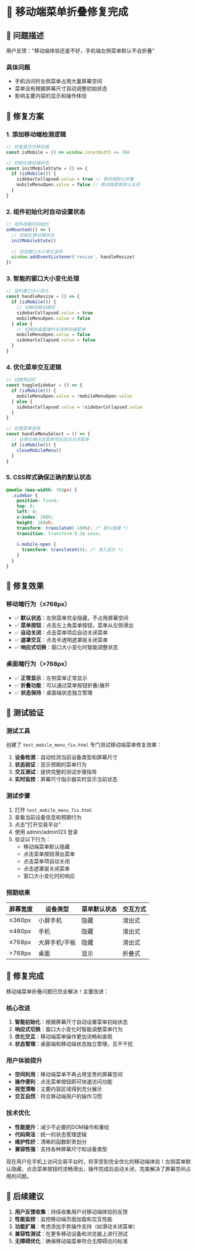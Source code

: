 # 📱 移动端菜单折叠修复完成

## 🎯 问题描述

用户反馈："移动端体验还是不好，手机端左侧菜单默认不会折叠"

### 具体问题
- 手机访问时左侧菜单占用大量屏幕空间
- 菜单没有根据屏幕尺寸自动调整初始状态
- 影响主要内容的显示和操作体验

## 🔧 修复方案

### 1. 添加移动端检测逻辑

```javascript
// 检查是否为移动端
const isMobile = () => window.innerWidth <= 768

// 初始化移动端状态
const initMobileState = () => {
  if (isMobile()) {
    sidebarCollapsed.value = true // 移动端默认折叠
    mobileMenuOpen.value = false // 移动端菜单默认关闭
  }
}
```

### 2. 组件初始化时自动设置状态

```javascript
// 组件挂载时初始化
onMounted(() => {
  // 初始化移动端状态
  initMobileState()
  
  // 添加窗口大小变化监听
  window.addEventListener('resize', handleResize)
})
```

### 3. 智能的窗口大小变化处理

```javascript
// 监听窗口大小变化
const handleResize = () => {
  if (isMobile()) {
    // 切换到移动端时
    sidebarCollapsed.value = true
    mobileMenuOpen.value = false
  } else {
    // 切换到桌面端时关闭移动端菜单
    mobileMenuOpen.value = false
    sidebarCollapsed.value = false
  }
}
```

### 4. 优化菜单交互逻辑

```javascript
// 切换侧边栏
const toggleSidebar = () => {
  if (isMobile()) {
    mobileMenuOpen.value = !mobileMenuOpen.value
  } else {
    sidebarCollapsed.value = !sidebarCollapsed.value
  }
}

// 处理菜单选择
const handleMenuSelect = () => {
  // 在移动端点击菜单项后自动关闭菜单
  if (isMobile()) {
    closeMobileMenu()
  }
}
```

### 5. CSS样式确保正确的默认状态

```css
@media (max-width: 768px) {
  .sidebar {
    position: fixed;
    top: 0;
    left: 0;
    z-index: 1000;
    height: 100vh;
    transform: translateX(-100%); /* 默认隐藏 */
    transition: transform 0.3s ease;
    
    &.mobile-open {
      transform: translateX(0); /* 滑入显示 */
    }
  }
}
```

## 📱 修复效果

### 移动端行为（≤768px）
- ✅ **默认状态**：左侧菜单完全隐藏，不占用屏幕空间
- ✅ **菜单按钮**：点击左上角菜单按钮，菜单从左侧滑出
- ✅ **自动关闭**：点击菜单项后自动关闭菜单
- ✅ **遮罩交互**：点击半透明遮罩层关闭菜单
- ✅ **响应式切换**：窗口大小变化时智能调整状态

### 桌面端行为（>768px）
- ✅ **正常显示**：左侧菜单正常显示
- ✅ **折叠功能**：可以通过菜单按钮折叠/展开
- ✅ **状态保持**：桌面端状态独立管理

## 🧪 测试验证

### 测试工具
创建了 `test_mobile_menu_fix.html` 专门测试移动端菜单修复效果：

1. **设备检测**：自动检测当前设备类型和屏幕尺寸
2. **状态验证**：显示预期的菜单行为
3. **交互测试**：提供完整的测试步骤指导
4. **实时监控**：屏幕尺寸指示器实时显示当前状态

### 测试步骤
1. 打开 `test_mobile_menu_fix.html`
2. 查看当前设备信息和预期行为
3. 点击"打开交易平台"
4. 使用 admin/admin123 登录
5. 验证以下行为：
   - 移动端菜单默认隐藏
   - 点击菜单按钮滑出菜单
   - 点击菜单项自动关闭
   - 点击遮罩层关闭菜单
   - 窗口大小变化时的响应

### 预期结果

| 屏幕宽度 | 设备类型 | 菜单默认状态 | 交互方式 |
|----------|----------|--------------|----------|
| ≤360px | 小屏手机 | 隐藏 | 滑出式 |
| ≤480px | 手机 | 隐藏 | 滑出式 |
| ≤768px | 大屏手机/平板 | 隐藏 | 滑出式 |
| >768px | 桌面 | 显示 | 折叠式 |

## 🎉 修复完成

移动端菜单折叠问题已完全解决！主要改进：

### 核心改进
1. **智能初始化**：根据屏幕尺寸自动设置菜单初始状态
2. **响应式切换**：窗口大小变化时智能调整菜单行为
3. **优化交互**：移动端菜单操作更加流畅和直观
4. **状态管理**：桌面端和移动端状态独立管理，互不干扰

### 用户体验提升
- **空间利用**：移动端菜单不再占用宝贵的屏幕空间
- **操作便利**：点击菜单按钮即可快速访问功能
- **视觉清晰**：主要内容区域得到充分展示
- **交互自然**：符合移动端用户的操作习惯

### 技术优化
- **性能提升**：减少不必要的DOM操作和重绘
- **代码简洁**：统一的状态管理逻辑
- **维护性好**：清晰的函数职责划分
- **兼容性强**：支持各种屏幕尺寸和设备类型

现在用户在手机上访问交易平台时，将享受到完全优化的移动端体验！左侧菜单默认隐藏，点击菜单按钮时流畅滑出，操作完成后自动关闭，完美解决了屏幕空间占用的问题。

## 🔄 后续建议

1. **用户反馈收集**：持续收集用户对移动端体验的反馈
2. **性能监控**：监控移动端页面加载和交互性能
3. **功能扩展**：考虑添加手势操作支持（如滑动关闭菜单）
4. **兼容性测试**：在更多移动设备和浏览器上进行测试
5. **无障碍优化**：确保移动端菜单符合无障碍访问标准